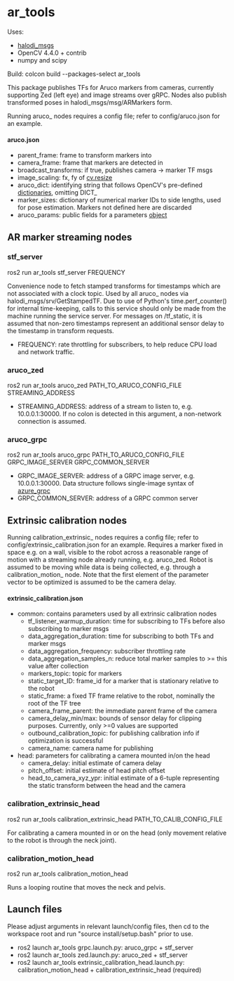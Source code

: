 # ar_tools

Uses:
- [halodi_msgs](https://github.com/Halodi/halodi-messages)
- OpenCV 4.4.0 + contrib
- numpy and scipy

Build: colcon build --packages-select ar_tools

This package publishes TFs for Aruco markers from cameras, currently supporting Zed (left eye) and image streams over gRPC. Nodes also publish transformed poses in halodi_msgs/msg/ARMarkers form.

Running aruco\_ nodes requires a config file; refer to config/aruco.json for an example.

#### aruco.json
- parent\_frame: frame to transform markers into
- camera\_frame: frame that markers are detected in
- broadcast\_transforms: if true, publishes camera -> marker TF msgs
- image\_scaling: fx, fy of [cv.resize](https://docs.opencv.org/master/da/d54/group__imgproc__transform.html#ga47a974309e9102f5f08231edc7e7529d)
- aruco\_dict: identifying string that follows OpenCV's pre-defined [dictionaries](https://docs.opencv.org/master/dc/df7/dictionary_8hpp.html), omitting DICT\_
- marker\_sizes: dictionary of numerical marker IDs to side lengths, used for pose estimation. Markers not defined here are discarded
- aruco\_params: public fields for a parameters [object](https://docs.opencv.org/master/d1/dcd/structcv_1_1aruco_1_1DetectorParameters.html#aca7a04c0d23b3e1c575e11af697d506c)

## AR marker streaming nodes

### stf\_server
ros2 run ar\_tools stf\_server FREQUENCY

Convenience node to fetch stamped transforms for timestamps which are not associated with a clock topic. Used by all aruco\_ nodes via halodi_msgs/srv/GetStampedTF. Due to use of Python's time.perf\_counter() for internal time-keeping, calls to this service should only be made from the machine running the service server.
For messages on /tf_static, it is assumed that non-zero timestamps represent an additional sensor delay to the timestamp in transform requests.

- FREQUENCY: rate throttling for subscribers, to help reduce CPU load and network traffic.

### aruco\_zed
ros2 run ar\_tools aruco\_zed PATH\_TO\_ARUCO\_CONFIG\_FILE STREAMING\_ADDRESS

- STREAMING\_ADDRESS: address of a stream to listen to, e.g. 10.0.0.1:30000. If no colon is detected in this argument, a non-network connection is assumed.

### aruco\_grpc
ros2 run ar\_tools aruco\_grpc PATH\_TO\_ARUCO\_CONFIG\_FILE GRPC\_IMAGE\_SERVER GRPC\_COMMON\_SERVER 

- GRPC\_IMAGE\_SERVER: address of a GRPC image server, e.g. 10.0.0.1:30000. Data structure follows single-image syntax of [azure_grpc](https://github.com/Halodi/azure_grpc)
- GRPC\_COMMON\_SERVER: address of a GRPC common server

## Extrinsic calibration nodes
Running calibration\_extrinsic\_ nodes requires a config file; refer to config/extrinsic\_calibration.json for an example. Requires a marker fixed in space e.g. on a wall, visible to the robot across a reasonable range of motion with a streaming node already running, e.g. aruco\_zed. Robot is assumed to be moving while data is being collected, e.g. through a calibration\_motion\_ node.
Note that the first element of the parameter vector to be optimized is assumed to be the camera delay.

#### extrinsic\_calibration.json
- common: contains parameters used by all extrinsic calibration nodes
    - tf\_listener\_warmup\_duration: time for subscribing to TFs before also subscribing to marker msgs
    - data\_aggregation\_duration: time for subscribing to both TFs and marker msgs
    - data\_aggregation\_frequency: subscriber throttling rate
    - data\_aggregation\_samples\_n: reduce total marker samples to >= this value after collection
    - markers\_topic: topic for markers
    - static\_target\_ID: frame\_id for a marker that is stationary relative to the robot
    - static\_frame: a fixed TF frame relative to the robot, nominally the root of the TF tree
    - camera\_frame\_parent: the immediate parent frame of the camera
    - camera\_delay\_min/max: bounds of sensor delay for clipping purposes. Currently, only >=0 values are supported
    - outbound\_calibration\_topic: for publishing calibration info if optimization is successful
    - camera\_name: camera name for publishing
- head: parameters for calibrating a camera mounted in/on the head
    - camera\_delay: initial estimate of camera delay
    - pitch\_offset: initial estimate of head pitch offset
    - head\_to\_camera\_xyz\_ypr: initial estimate of a 6-tuple representing the static transform between the head and the camera

### calibration\_extrinsic\_head
ros2 run ar\_tools calibration\_extrinsic\_head PATH\_TO\_CALIB\_CONFIG\_FILE

For calibrating a camera mounted in or on the head (only movement relative to the robot is through the neck joint).

### calibration\_motion\_head
ros2 run ar\_tools calibration\_motion\_head

Runs a looping routine that moves the neck and pelvis.

## Launch files
Please adjust arguments in relevant launch/config files, then cd to the workspace root and run "source install/setup.bash" prior to use.

- ros2 launch ar\_tools grpc.launch.py: aruco\_grpc + stf\_server
- ros2 launch ar\_tools zed.launch.py: aruco\_zed + stf\_server
- ros2 launch ar\_tools extrinsic\_calibration\_head.launch.py: calibration\_motion\_head + calibration\_extrinsic\_head (required)
